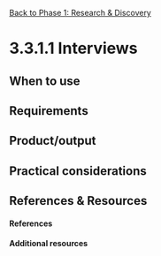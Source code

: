 [Back to Phase 1: Research & Discovery](3-3-research.md)

# 3.3.1.1 Interviews

## When to use

## Requirements

## Product/output

## Practical considerations


## References & Resources

#### References



#### Additional resources

